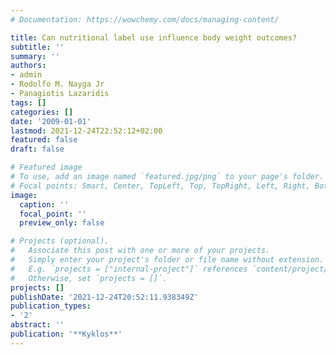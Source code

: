 ```yaml
---
# Documentation: https://wowchemy.com/docs/managing-content/

title: Can nutritional label use influence body weight outcomes?
subtitle: ''
summary: ''
authors:
- admin
- Rodolfo M. Nayga Jr
- Panagiotis Lazaridis
tags: []
categories: []
date: '2009-01-01'
lastmod: 2021-12-24T22:52:12+02:00
featured: false
draft: false

# Featured image
# To use, add an image named `featured.jpg/png` to your page's folder.
# Focal points: Smart, Center, TopLeft, Top, TopRight, Left, Right, BottomLeft, Bottom, BottomRight.
image:
  caption: ''
  focal_point: ''
  preview_only: false

# Projects (optional).
#   Associate this post with one or more of your projects.
#   Simply enter your project's folder or file name without extension.
#   E.g. `projects = ["internal-project"]` references `content/project/deep-learning/index.md`.
#   Otherwise, set `projects = []`.
projects: []
publishDate: '2021-12-24T20:52:11.938349Z'
publication_types:
- '2'
abstract: ''
publication: '**Kyklos**'
---
```

